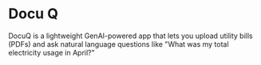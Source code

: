 # Docu Q
DocuQ is a lightweight GenAI-powered app that lets you upload utility bills (PDFs) and ask natural language questions like "What was my total electricity usage in April?"
